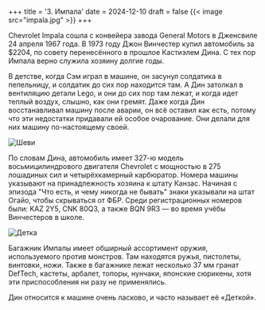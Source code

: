 +++
title = '3. Импала'
date = 2024-12-10
draft = false
{{< image src="impala.jpg" >}}
+++

Chevrolet Impala сошла с конвейера завода General Motors в Дженсвиле 24 апреля 1967 года. В 1973 году Джон Винчестер купил автомобиль за $2204, по совету перенесённого в прошлое Кастиэлем Дина. С тех пор Импала верно служила хозяину долгие годы.

В детстве, когда Сэм играл в машине, он засунул солдатика в пепельницу, и солдатик до сих пор находится там. А Дин затолкал в вентиляцию детали Lego, и они до сих пор там лежат, и когда идет теплый воздух, слышно, как они гремят. Даже когда Дин восстанавливал машину после аварии, он всё оставил как есть, потому что эти недостатки придавали ей особое очарование. Они делали для них машину по-настоящему своей.

![Шеви](https://i.pinimg.com/736x/86/26/fc/8626fc439087fc697a2e949e57b45db2.jpg)


По словам Дина, автомобиль имеет 327-ю модель восьмицилиндрового двигателя Chevrolet с мощностью в 275 лошадиных сил и четырёхкамерный карбюратор. Номера машины указывают на принадлежность хозяина к штату Канзас. Начиная с эпизода "Что есть, и чему никогда не бывать" знаки указывали на штат Огайо, чтобы скрываться от ФБР. Среди регистрационных номеров были: KAZ 2Y5, CNK 80Q3, а также BQN 9R3 — во время учёбы Винчестеров в школе.

![Детка](https://avatars.mds.yandex.net/get-autoru-reviews/8112346/d41f3fdb58a083ff3a3f7d8bdf9d4956/1200x900)

Багажник Импалы имеет обширный ассортимент оружия, используемого против монстров. Там находятся ружья, пистолеты, винтовки, ножи. Также в багажнике лежат несколько 37 мм гранат DefTech, кастеты, арбалет, топоры, нунчаки, японские сюрикены, хотя эти приспособления ни разу не применялись.

Дин относится к машине очень ласково, и часто называет её «Деткой».